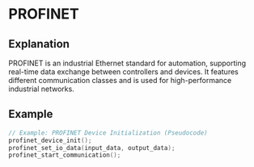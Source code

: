 # PROFINET

## Explanation
PROFINET is an industrial Ethernet standard for automation, supporting real-time data exchange between controllers and devices. It features different communication classes and is used for high-performance industrial networks.

## Example
```c
// Example: PROFINET Device Initialization (Pseudocode)
profinet_device_init();
profinet_set_io_data(input_data, output_data);
profinet_start_communication();
```
